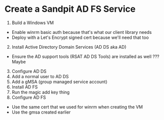 Create a Sandpit AD FS Service
==============================

1. Build a Windows VM
 * Enable winrm basic auth because that's what our client library needs
 * Deploy with a Let's Encrypt signed cert because we'll need that too
2. Install Active Directory Domain Services (AD DS aka AD)
 * Ensure the AD support tools (RSAT AD DS Tools) are installed as well ??? Maybe 
3. Configure AD DS
4. Add a normal user to AD DS
5. Add a gMSA (group managed service account)
5. Install AD FS
6. Run the magic add key thing
7. Configure AD FS
 * Use the same cert that we used for winrm when creating the VM
 * Use the gmsa created earlier  